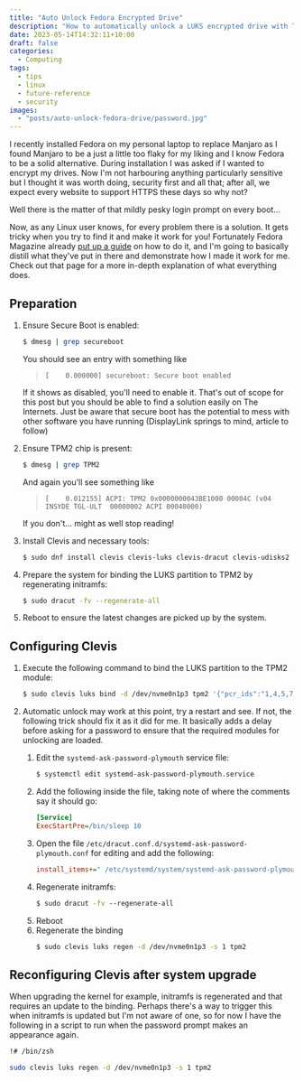 ```yaml
---
title: "Auto Unlock Fedora Encrypted Drive"
description: "How to automatically unlock a LUKS encrypted drive with TPM2 in Fedora"
date: 2023-05-14T14:32:11+10:00
draft: false
categories:
  - Computing
tags:
  - tips
  - linux
  - future-reference
  - security
images:
  - "posts/auto-unlock-fedora-drive/password.jpg"
---
```

I recently installed Fedora on my personal laptop to replace Manjaro as I found Manjaro to be a just a little too flaky for my liking and I know Fedora to be a solid alternative. During installation I was asked if I wanted to encrypt my drives. Now I'm not harbouring anything particularly sensitive but I thought it was worth doing, security first and all that; after all, we expect every website to support HTTPS these days so why not?

Well there is the matter of that mildly pesky login prompt on every boot...

<!--more-->

Now, as any Linux user knows, for every problem there is a solution. It gets tricky when you try to find it and make it work for you! Fortunately Fedora Magazine already [put up a guide](https://fedoramagazine.org/automatically-decrypt-your-disk-using-tpm2/) on how to do it, and I'm going to basically distill what they've put in there and demonstrate how I made it work for me. Check out that page for a more in-depth explanation of what everything does.

## Preparation
1. Ensure Secure Boot is enabled:
    ~~~ bash
    $ dmesg | grep secureboot
    ~~~
    You should see an entry with something like 
    > `[    0.000000] secureboot: Secure boot enabled`

    If it shows as disabled, you'll need to enable it. That's out of scope for this post but you should be able to find a solution easily on The Internets. Just be aware that secure boot has the potential to mess with other software you have running (DisplayLink springs to mind, article to follow)

2. Ensure TPM2 chip is present:
    ~~~ bash
    $ dmesg | grep TPM2
    ~~~
    And again you'll see something like
    > `[    0.012155] ACPI: TPM2 0x0000000043BE1000 00004C (v04 INSYDE TGL-ULT  00000002 ACPI 00040000)`

    If you don't... might as well stop reading!

3. Install Clevis and necessary tools:
    ~~~ bash
    $ sudo dnf install clevis clevis-luks clevis-dracut clevis-udisks2 clevis-systemd
    ~~~

4. Prepare the system for binding the LUKS partition to TPM2 by regenerating initramfs:
    ~~~ bash
    $ sudo dracut -fv --regenerate-all
    ~~~

5. Reboot to ensure the latest changes are picked up by the system.

## Configuring Clevis
1. Execute the following command to bind the LUKS partition to the TPM2 module:
    ~~~ bash
    $ sudo clevis luks bind -d /dev/nvme0n1p3 tpm2 '{"pcr_ids":"1,4,5,7,9"}'
    ~~~

2. Automatic unlock may work at this point, try a restart and see. If not, the following trick should fix it as it did for me. It basically adds a delay before asking for a password to ensure that the required modules for unlocking are loaded.

    1. Edit the `systemd-ask-password-plymouth` service file:
        ~~~ bash
        $ systemctl edit systemd-ask-password-plymouth.service
        ~~~
    2. Add the following inside the file, taking note of where the comments say it should go:
        ~~~ ini
        [Service]
        ExecStartPre=/bin/sleep 10
        ~~~
    3. Open the file `/etc/dracut.conf.d/systemd-ask-password-plymouth.conf` for editing and add the following:
        ~~~ ini
        install_items+=" /etc/systemd/system/systemd-ask-password-plymouth.service.d/override.conf "
        ~~~
    4. Regenerate initramfs:
        ~~~ bash
        $ sudo dracut -fv ‐‐regenerate-all
        ~~~
    5. Reboot
    6. Regenerate the binding
        ~~~ bash
        $ sudo clevis luks regen -d /dev/nvme0n1p3 -s 1 tpm2
        ~~~

## Reconfiguring Clevis after system upgrade
When upgrading the kernel for example, initramfs is regenerated and that requires an update to the binding. Perhaps there's a way to trigger this when initramfs is updated but I'm not aware of one, so for now I have the following in a script to run when the password prompt makes an appearance again.

``` bash
!# /bin/zsh

sudo clevis luks regen -d /dev/nvme0n1p3 -s 1 tpm2
```